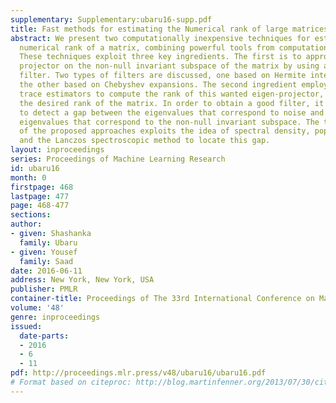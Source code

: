 ```yaml
---
supplementary: Supplementary:ubaru16-supp.pdf
title: Fast methods for estimating the Numerical rank of large matrices
abstract: We present two computationally inexpensive techniques for estimating the
  numerical rank of a matrix, combining powerful tools from computational linear algebra.
  These techniques exploit three key ingredients. The first is to approximate the
  projector on the non-null invariant subspace of the matrix by using a polynomial
  filter. Two types of filters are discussed, one based on Hermite interpolation and
  the other based on Chebyshev expansions. The second ingredient employs stochastic
  trace estimators to compute the rank of this wanted eigen-projector, which yields
  the desired rank of the matrix. In order to obtain a good filter, it is necessary
  to detect a gap between the eigenvalues that correspond to noise and the relevant
  eigenvalues that correspond to the non-null invariant subspace. The third ingredient
  of the proposed approaches exploits the idea of spectral density, popular in physics,
  and the Lanczos spectroscopic method to locate this gap.
layout: inproceedings
series: Proceedings of Machine Learning Research
id: ubaru16
month: 0
firstpage: 468
lastpage: 477
page: 468-477
sections: 
author:
- given: Shashanka
  family: Ubaru
- given: Yousef
  family: Saad
date: 2016-06-11
address: New York, New York, USA
publisher: PMLR
container-title: Proceedings of The 33rd International Conference on Machine Learning
volume: '48'
genre: inproceedings
issued:
  date-parts:
  - 2016
  - 6
  - 11
pdf: http://proceedings.mlr.press/v48/ubaru16/ubaru16.pdf
# Format based on citeproc: http://blog.martinfenner.org/2013/07/30/citeproc-yaml-for-bibliographies/
---
```

